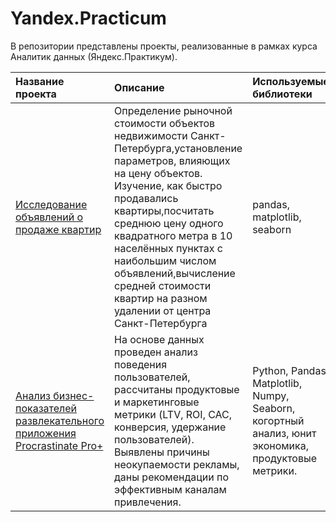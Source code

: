 # Yandex.Practicum
 В репозитории представлены проекты, реализованные в рамках курса Аналитик данных (Яндекc.Практикум).

 | Название проекта | Описание | Используемые библиотеки | 
| :---------------------- | :---------------------- | :---------------------- |
| [Исследование объявлений о продаже квартир](https://github.com/JTaskina/Yandex.Practicum/commit/4cecdab7f4a817fadd3f28bb60e9b9c7f26d7425)| Определение рыночной стоимости объектов недвижимости Санкт-Петербурга,установление параметров, влияющих на цену объектов. Изучение, как быстро продавались квартиры,посчитать среднюю цену одного квадратного метра в 10 населённых пунктах с наибольшим числом объявлений,вычисление средней стоимости квартир на разном удалении от центра Санкт-Петербурга| pandas, matplotlib, seaborn |
| [Анализ бизнес-показателей развлекательного приложения Procrastinate Pro+](https://github.com/JTaskina/Yandex.Practicum/commit/4cecdab7f4a817fadd3f28bb60e9b9c7f26d7425) |На основе данных проведен анализ поведения пользователей, рассчитаны продуктовые и маркетинговые метрики (LTV, ROI, CAC, конверсия, удержание пользователей). Выявлены причины неокупаемости рекламы, даны рекомендации по эффективным каналам привлечения. | Python, Pandas, Matplotlib, Numpy, Seaborn, когортный анализ, юнит экономика, продуктовые метрики. |
